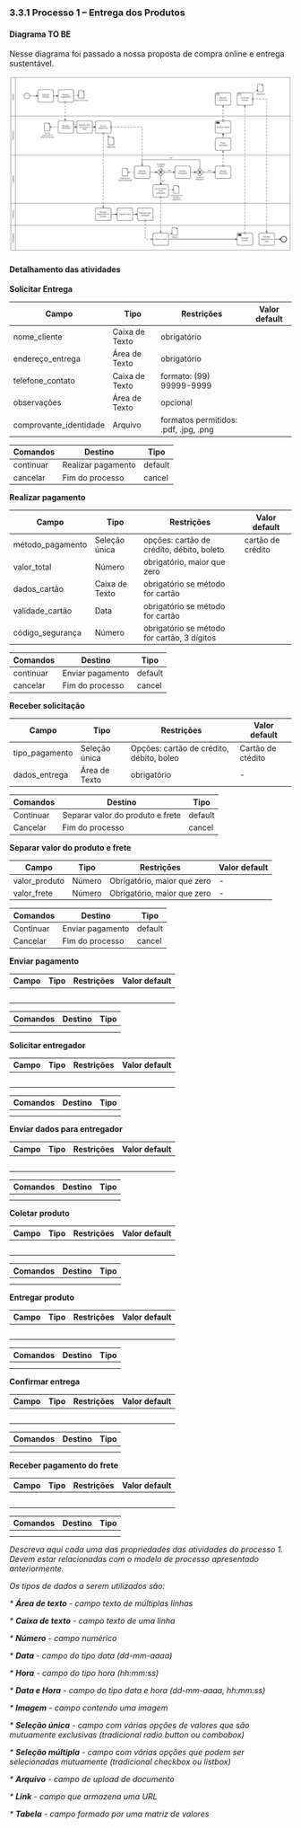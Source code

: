 ### 3.3.1 Processo 1 – Entrega dos Produtos

#### Diagrama TO BE
Nesse diagrama foi passado a nossa proposta de compra online e entrega sustentável.

![TO BE Processo 1](../images/TOBE1.png)


#### Detalhamento das atividades

**Solicitar Entrega**

| **Campo**       | **Tipo**         | **Restrições** | **Valor default** |
| ---             | ---              | ---            | ---               |
| nome_cliente| Caixa de Texto|   obrigatório    |                   |
| endereço_entrega|    	Área de Texto              |   obrigatório             |                   |
| telefone_contato| Caixa de Texto   | formato: (99) 99999-9999 |                |
| observações | Área de Texto  | opcional |           |
| comprovante_identidade| Arquivo  | formatos permitidos: .pdf, .jpg, .png	 |           |

| **Comandos**         |  **Destino**                   | **Tipo** |
| ---                  | ---                            | ---               |
| continuar | Realizar pagamento  | default |
| cancelar      |          Fim do processo                      |         cancel          |


**Realizar pagamento**

| **Campo**       | **Tipo**         | **Restrições** | **Valor default** |
| ---             | ---              | ---            | ---               |
| método_pagamento | Seleção única |  opções: cartão de crédito, débito, boleto    | cartão de crédito    |
| valor_total     | Número |  obrigatório, maior que zero  |                   |
| dados_cartão   |  Caixa de Texto   |   obrigatório se método for cartão    |                   |
| validade_cartão  |  Data  |   obrigatório se método for cartão  |                   |
| código_segurança    |   Número   |   obrigatório se método for cartão, 3 dígitos    |                   |

| **Comandos**         |  **Destino**                   | **Tipo**          |
| ---                  | ---                            | ---               |
| continuar | 	Enviar pagamento | default |
| cancelar      |          Fim do processo                      |         cancel          |


**Receber solicitação**

| **Campo**       | **Tipo**         | **Restrições** | **Valor default** |
| ---             | ---              | ---            | ---               |
| tipo_pagamento|Seleção única|   Opções: cartão de crédito, débito, boleo    | Cartão de ctédito                  |
| dados_entrega|    	Área de Texto              |   obrigatório             | -                  |


| **Comandos**         |  **Destino**                   | **Tipo**          |
| ---                  | ---                            | ---               |
| Continuar | 	Separar valor do produto e frete | default |
| Cancelar      |          Fim do processo                      |         cancel          |


**Separar valor do produto e frete**

| **Campo**       | **Tipo**         | **Restrições** | **Valor default** |
| ---             | ---              | ---            | ---               |
| valor_produto|Número|   Obrigatório, maior que zero    | -                  |
| valor_frete| Número              |   Obrigatório, maior que zero   | -                  |


| **Comandos**         |  **Destino**                   | **Tipo**          |
| ---                  | ---                            | ---               |
| Continuar | Enviar pagamento	| default |
| Cancelar | Fim do processo	| cancel |


**Enviar pagamento**

| **Campo**       | **Tipo**         | **Restrições** | **Valor default** |
| ---             | ---              | ---            | ---               |
|  |  |  |  |
|  |  |  |  |
|  |  |  |  |
|  |  |  |  |
|  |  |  |  |


| **Comandos**         |  **Destino**                   | **Tipo**          |
| ---                  | ---                            | ---               |
|  | 	|  |
|  | 	|  |

**Solicitar entregador**

| **Campo**       | **Tipo**         | **Restrições** | **Valor default** |
| ---             | ---              | ---            | ---               |
|  |  |  |  |
|  |  |  |  |
|  |  |  |  |
|  |  |  |  |
|  |  |  |  |


| **Comandos**         |  **Destino**                   | **Tipo**          |
| ---                  | ---                            | ---               |
|  | 	|  |
|  | 	|  |


**Enviar dados para entregador**

| **Campo**       | **Tipo**         | **Restrições** | **Valor default** |
| ---             | ---              | ---            | ---               |
|  |  |  |  |
|  |  |  |  |
|  |  |  |  |
|  |  |  |  |
|  |  |  |  |


| **Comandos**         |  **Destino**                   | **Tipo**          |
| ---                  | ---                            | ---               |
|  | 	|  |
|  | 	|  |


**Coletar produto**

| **Campo**       | **Tipo**         | **Restrições** | **Valor default** |
| ---             | ---              | ---            | ---               |
|  |  |  |  |
|  |  |  |  |
|  |  |  |  |
|  |  |  |  |
|  |  |  |  |


| **Comandos**         |  **Destino**                   | **Tipo**          |
| ---                  | ---                            | ---               |
|  | 	|  |
|  | 	|  |


**Entregar produto**

| **Campo**       | **Tipo**         | **Restrições** | **Valor default** |
| ---             | ---              | ---            | ---               |
|  |  |  |  |
|  |  |  |  |
|  |  |  |  |
|  |  |  |  |
|  |  |  |  |


| **Comandos**         |  **Destino**                   | **Tipo**          |
| ---                  | ---                            | ---               |
|  | 	|  |
|  | 	|  |


**Confirmar entrega**

| **Campo**       | **Tipo**         | **Restrições** | **Valor default** |
| ---             | ---              | ---            | ---               |
|  |  |  |  |
|  |  |  |  |
|  |  |  |  |
|  |  |  |  |
|  |  |  |  |


| **Comandos**         |  **Destino**                   | **Tipo**          |
| ---                  | ---                            | ---               |
|  | 	|  |
|  | 	|  |



**Receber pagamento do frete**

| **Campo**       | **Tipo**         | **Restrições** | **Valor default** |
| ---             | ---              | ---            | ---               |
|  |  |  |  |
|  |  |  |  |
|  |  |  |  |
|  |  |  |  |
|  |  |  |  |


| **Comandos**         |  **Destino**                   | **Tipo**          |
| ---                  | ---                            | ---               |
|  | 	|  |
|  | 	|  |


_Descreva aqui cada uma das propriedades das atividades do processo 1. 
Devem estar relacionadas com o modelo de processo apresentado anteriormente._

_Os tipos de dados a serem utilizados são:_

_* **Área de texto** - campo texto de múltiplas linhas_

_* **Caixa de texto** - campo texto de uma linha_

_* **Número** - campo numérico_

_* **Data** - campo do tipo data (dd-mm-aaaa)_

_* **Hora** - campo do tipo hora (hh:mm:ss)_

_* **Data e Hora** - campo do tipo data e hora (dd-mm-aaaa, hh:mm:ss)_

_* **Imagem** - campo contendo uma imagem_

_* **Seleção única** - campo com várias opções de valores que são mutuamente exclusivas (tradicional radio button ou combobox)_

_* **Seleção múltipla** - campo com várias opções que podem ser selecionadas mutuamente (tradicional checkbox ou listbox)_

_* **Arquivo** - campo de upload de documento_

_* **Link** - campo que armazena uma URL_

_* **Tabela** - campo formado por uma matriz de valores_

